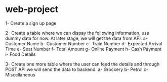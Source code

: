# web-project
1- Create a sign up page

2- Create a table where we can dispay the following information, use dummy data for now. At later stage, we will get the data from API.
a- Customer Name
b- Customer Number
c- Train Number
d- Expected Arrival Time
e- Seat Number
f- Total Amount
g- Online Payment
h- Cash Payment
i- Food Details

3- Create one more table where the user can feed the details and through POST API we will send the data to backend.
a- Groccery
b- Petrol
c- Miscellaneous


